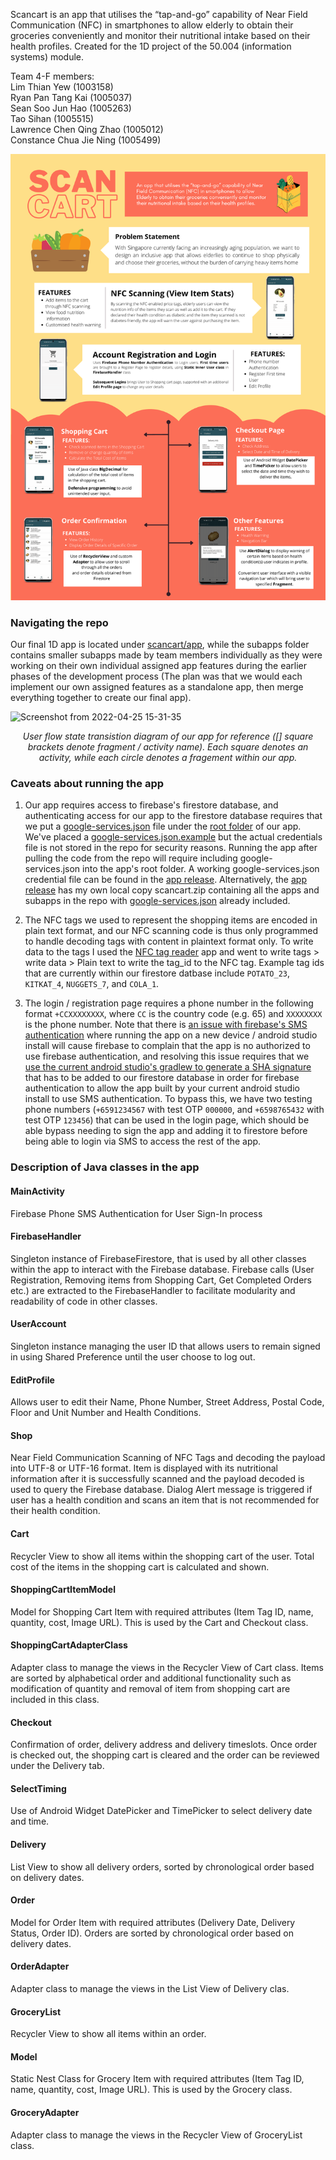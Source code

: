 Scancart is an app that utilises the “tap-and-go” capability of Near Field Communication (NFC) in smartphones to allow elderly to obtain their groceries conveniently and monitor their nutritional intake based on their health profiles. Created for the 1D project of the 50.004 (information systems) module.

Team 4-F members:  
Lim Thian Yew (1003158)  
Ryan Pan Tang Kai (1005037)  
Sean Soo Jun Hao (1005263)  
Tao Sihan (1005515)  
Lawrence Chen Qing Zhao (1005012)  
Constance Chua Jie Ning (1005499)

![poster](https://github.com/milselarch/scancart/blob/master/poster.png)

### Navigating the repo
Our final 1D app is located under [scancart/app](https://github.com/milselarch/scancart/tree/master/scancart/app), while the subapps folder contains smaller subapps made by team members individually as they were working on their own individual assigned app features during the earlier phases of the development process (The plan was that we would each implement our own assigned features as a standalone app, then merge everything together to create our final app).  

![Screenshot from 2022-04-25 15-31-35](https://user-images.githubusercontent.com/11241733/165041246-263843ec-978f-45fa-9c42-066dab4ef882.png)
<em><p align="center">
User flow state transistion diagram of our app for reference ([] square brackets denote fragment / activity name). Each square denotes an activity, while each circle denotes a fragement within our app.
</p></em>

### Caveats about running the app
1. Our app requires access to firebase's firestore database, and authenticating access for our app to the firestore database requires that we put a [google-services.json](https://github.com/milselarch/scancart/releases/download/v1.0.0/google-services.json) file under the [root folder](https://github.com/milselarch/scancart/tree/master/scancart/app) of our app. We've placed a [google-services.json.example](https://github.com/milselarch/scancart/blob/master/scancart/app/google-services.json.example) but the actual credentials file is not stored in the repo for security reasons. Running the app after pulling the code from the repo will require including google-services.json into the app's root folder. A working google-services.json credential file can be found in the [app release](https://github.com/milselarch/scancart/releases/tag/v1.0.0). Alternatively, the [app release](https://github.com/milselarch/scancart/releases/tag/v1.0.0) has my own local copy scancart.zip containing all the apps and subapps in the repo with [google-services.json](https://github.com/milselarch/scancart/releases/download/v1.0.0/google-services.json) already included.  

2. The NFC tags we used to represent the shopping items are encoded in plain text format, and our NFC scanning code is thus only programmed to handle decoding tags with content in plaintext format only. To write data to the tags I used the [NFC tag reader](https://play.google.com/store/apps/details?id=com.gonext.nfcreader&hl=en_SG&gl=US) app and went to write tags > write data > Plain text to write the tag_id to the NFC tag. Example tag ids that are currently within our firestore datbase include `POTATO_23`, `KITKAT_4`, `NUGGETS_7`, and `COLA_1`.  

3. The login / registration page requires a phone number in the following format `+CCXXXXXXXX`, where `CC` is the country code (e.g. 65) and `XXXXXXXX` is the phone number. Note that there is [an issue with firebase's SMS authentication](https://stackoverflow.com/questions/46751766/this-app-is-not-authorized-to-use-firebase-authentication-please-verify-that-the) where running the app on a new device / android studio install will cause firebase to complain that the app is no authorized to use firebase authentication, and resolving this issue requires that we [use the current android studio's gradlew to generate a SHA signature](https://stackoverflow.com/a/62362112) that has to be added to our firestore database in order for firebase authentication to allow the app built by your current android studio install to use SMS authentication. To bypass this, we have two testing phone numbers (`+6591234567` with test OTP `000000`, and `+6598765432` with test OTP `123456`) that can be used in the login page, which should be able bypass needing to sign the app and adding it to firestore before being able to login via SMS to access the rest of the app.

### Description of Java classes in the app

#### MainActivity
Firebase Phone SMS Authentication for User Sign-In process

#### FirebaseHandler
Singleton instance of FirebaseFirestore, that is used by all other classes within the app to interact with the Firebase database. Firebase calls (User Registration, Removing items from Shopping Cart, Get Completed Orders etc.) are extracted to the FirebaseHandler to facilitate modularity and readability of code in other classes.

#### UserAccount
Singleton instance managing the user ID that allows users to remain signed in using Shared Preference until the user choose to log out.

#### EditProfile
Allows user to edit their Name, Phone Number, Street Address, Postal Code, Floor and Unit Number and Health Conditions.

#### Shop
Near Field Communication Scanning of NFC Tags and decoding the payload into UTF-8 or UTF-16 format. Item is displayed with its nutritional information after it is successfully scanned and the payload decoded is used to query the Firebase database. Dialog Alert message is triggered if user has a health condition and scans an item that is not recommended for their health condition.

#### Cart
Recycler View to show all items within the shopping cart of the user. Total cost of the items in the shopping cart is calculated and shown.

#### ShoppingCartItemModel
Model for Shopping Cart Item with required attributes (Item Tag ID, name, quantity, cost, Image URL). This is used by the Cart and Checkout class.

#### ShoppingCartAdapterClass
Adapter class to manage the views in the Recycler View of Cart class. Items are sorted by alphabetical order and additional functionality such as modification of quantity and removal of item from shopping cart are included in this class.

#### Checkout
Confirmation of order, delivery address and delivery timeslots. Once order is checked out, the shopping cart is cleared and the order can be reviewed under the Delivery tab.

#### SelectTiming
Use of Android Widget DatePicker and TimePicker to select delivery date and time.

#### Delivery
List View to show all delivery orders, sorted by chronological order based on delivery dates.

#### Order
Model for Order Item with required attributes (Delivery Date, Delivery Status, Order ID). Orders are sorted by chronological order based on delivery dates.

#### OrderAdapter
Adapter class to manage the views in the List View of Delivery clas.

#### GroceryList
Recycler View to show all items within an order.

#### Model
Static Nest Class for Grocery Item with required attributes (Item Tag ID, name, quantity, cost, Image URL). This is used by the Grocery class.

#### GroceryAdapter
Adapter class to manage the views in the Recycler View of GroceryList class.
